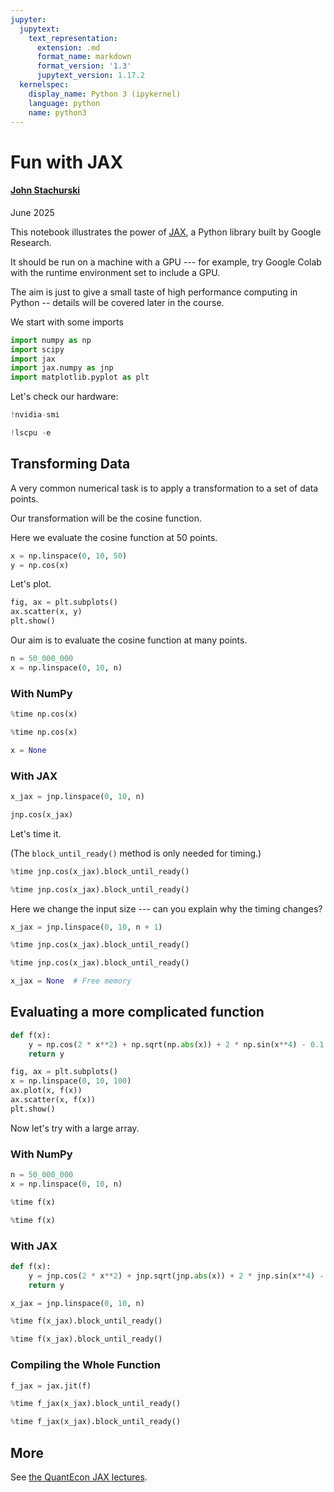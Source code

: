 ```yaml
---
jupyter:
  jupytext:
    text_representation:
      extension: .md
      format_name: markdown
      format_version: '1.3'
      jupytext_version: 1.17.2
  kernelspec:
    display_name: Python 3 (ipykernel)
    language: python
    name: python3
---
```


# Fun with JAX

#### [John Stachurski](https://johnstachurski.net/) 

June 2025

This notebook illustrates the power of [JAX](https://github.com/google/jax), a Python library built by Google Research.

It should be run on a machine with a GPU --- for example, try Google Colab with the runtime environment set to include a GPU.

The aim is just to give a small taste of high performance computing in Python -- details will be covered later in the course.


We start with some imports

```python
import numpy as np
import scipy
import jax
import jax.numpy as jnp
import matplotlib.pyplot as plt
```

Let's check our hardware:

```python
!nvidia-smi
```

```python
!lscpu -e
```

## Transforming Data


A very common numerical task is to apply a transformation to a set of data points.

Our transformation will be the cosine function.


Here we evaluate the cosine function at 50 points.

```python
x = np.linspace(0, 10, 50)
y = np.cos(x)
```

Let's plot.

```python
fig, ax = plt.subplots()
ax.scatter(x, y)
plt.show()
```

Our aim is to evaluate the cosine function at many points.

```python
n = 50_000_000
x = np.linspace(0, 10, n)
```

### With NumPy

```python
%time np.cos(x)
```

```python
%time np.cos(x)
```

```python
x = None  
```

### With JAX

```python
x_jax = jnp.linspace(0, 10, n)
```

```python
jnp.cos(x_jax)
```

Let's time it.

(The `block_until_ready()` method is only needed for timing.)

```python
%time jnp.cos(x_jax).block_until_ready()
```

```python
%time jnp.cos(x_jax).block_until_ready()
```

Here we change the input size --- can you explain why the timing changes?

```python
x_jax = jnp.linspace(0, 10, n + 1)
```

```python
%time jnp.cos(x_jax).block_until_ready()
```

```python
%time jnp.cos(x_jax).block_until_ready()
```

```python
x_jax = None  # Free memory
```

## Evaluating a more complicated function

```python
def f(x):
    y = np.cos(2 * x**2) + np.sqrt(np.abs(x)) + 2 * np.sin(x**4) - 0.1 * x**2
    return y
```

```python
fig, ax = plt.subplots()
x = np.linspace(0, 10, 100)
ax.plot(x, f(x))
ax.scatter(x, f(x))
plt.show()
```

Now let's try with a large array.


### With NumPy

```python
n = 50_000_000
x = np.linspace(0, 10, n)
```

```python
%time f(x)
```

```python
%time f(x)
```

### With JAX

```python
def f(x):
    y = jnp.cos(2 * x**2) + jnp.sqrt(jnp.abs(x)) + 2 * jnp.sin(x**4) - x**2
    return y
```

```python
x_jax = jnp.linspace(0, 10, n)
```

```python
%time f(x_jax).block_until_ready()
```

```python
%time f(x_jax).block_until_ready()
```

### Compiling the Whole Function

```python
f_jax = jax.jit(f)
```

```python
%time f_jax(x_jax).block_until_ready()
```

```python
%time f_jax(x_jax).block_until_ready()
```

## More

See [the QuantEcon JAX lectures](https://jax.quantecon.org/intro.html).


